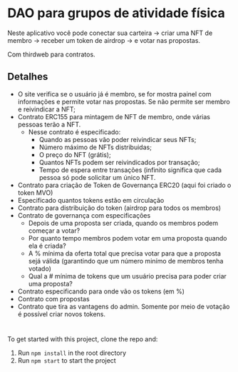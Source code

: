 # DAO para grupos de atividade física

Neste aplicativo você pode conectar sua carteira → criar uma NFT de membro → receber um token de airdrop → e votar nas propostas.

Com thirdweb para contratos.

## **Detalhes**

- O site verifica se o usuário já é membro, se for mostra painel com informações e permite votar nas propostas. Se não permite ser membro e reivindicar a NFT;
- Contrato ERC155 para mintagem de NFT de membro, onde várias pessoas terão a NFT. 
  - Nesse contrato é especificado:
    - Quando as pessoas vão poder reivindicar seus NFTs;
    - Número máximo de NFTs distribuidas;
    - O preço do NFT (grátis);
    - Quantos NFTs podem ser reivindicados por transação;
    - Tempo de espera entre transações (infinito significa que cada pessoa só pode solicitar um único NFT.
- Contrato para criação de Token de Governança ERC20 (aqui foi criado o token MVO)
- Especificado quantos tokens estão em circulação
- Contrato para distribuição do token (airdrop para todos os membros)
- Contrato de governança com especificações
  - Depois de uma proposta ser criada, quando os membros podem começar a votar?
  - Por quanto tempo membros podem votar em uma proposta quando ela é criada?
  - A % mínima da oferta total que precisa votar para que a proposta sejá válida (garantindo que um número minímo de membros tenha votado)
  - Qual a # mínima de tokens que um usuário precisa para poder criar uma proposta?
- Contrato especificando para onde vão os tokens (em %)
- Contrato com propostas
- Contrato que tira as vantagens do admin. Somente por meio de votação é possível criar novos tokens.


#
To get started with this project, clone the repo and:

1. Run `npm install` in the root directory
2. Run `npm start` to start the project
